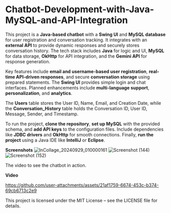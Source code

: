 # Chatbot-Development-with-Java-MySQL-and-API-Integration
This project is a **Java-based chatbot** with a **Swing UI** and **MySQL database** for user registration and conversation tracking. It integrates with an **external API** to provide dynamic responses and securely stores conversation history. The tech stack includes **Java** for logic and UI, **MySQL** for data storage, **OkHttp** for API integration, and the **Gemini API** for response generation.

Key features include **email and username-based user registration**, **real-time API-driven responses**, and secure **conversation storage** using prepared statements. The **Swing UI** provides simple login and chat interfaces. Planned enhancements include **multi-language support**, **personalization**, and **analytics**.

The **Users** table stores the User ID, Name, Email, and Creation Date, while the **Conversation_History** table holds the Conversation ID, User ID, Message, Sender, and Timestamp.

To run the project, **clone the repository**, **set up MySQL** with the provided schema, and **add API keys** to the configuration files. Include dependencies like **JDBC drivers** and **OkHttp** for smooth connections. Finally, **run the project** using a Java IDE like **IntelliJ** or **Eclipse**.

**Screenshots** 
![InCollage_20240929_010000161](https://github.com/user-attachments/assets/938fcd09-bf0e-400e-9f10-26a73d94fe08)
![Screenshot (144)](https://github.com/user-attachments/assets/3f42d21e-c4a9-40bd-8ef0-20a49f0d3ecb)
![Screenshot (152)](https://github.com/user-attachments/assets/11b929da-2ab8-4d2a-b0f3-0732d29af553)

The video to see the chatbot in action.

**Video**

https://github.com/user-attachments/assets/21af1759-6674-453c-b374-69cb6713c2e9

This project is licensed under the MIT License – see the LICENSE file for details.

